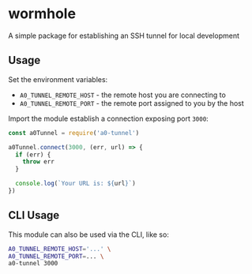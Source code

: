 # wormhole

A simple package for establishing an SSH tunnel for local development

## Usage

Set the environment variables:
  - `A0_TUNNEL_REMOTE_HOST` - the remote host you are connecting to
  - `A0_TUNNEL_REMOTE_PORT` - the remote port assigned to you by the host

Import the module establish a connection exposing port `3000`:

```js
const a0Tunnel = require('a0-tunnel')

a0Tunnel.connect(3000, (err, url) => {
  if (err) {
    throw err
  }

  console.log(`Your URL is: ${url}`)
})
```

## CLI Usage

This module can also be used via the CLI, like so:

```bash
A0_TUNNEL_REMOTE_HOST='...' \
A0_TUNNEL_REMOTE_PORT=... \
a0-tunnel 3000
```
